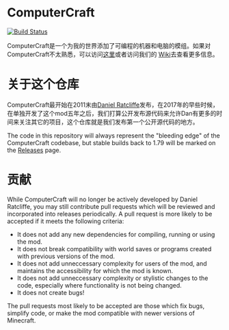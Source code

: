 ComputerCraft
=============
[![Build Status](https://travis-ci.org/dan200/ComputerCraft.svg?branch=master)](https://travis-ci.org/dan200/ComputerCraft)

ComputerCraft是一个为我的世界添加了可编程的机器和电脑的模组。如果对ComputerCraft不太熟悉，可以访问[这里](http://www.computercraft.info/download)或者访问我们的 [Wiki](http://www.computercraft.info/wiki)去查看更多信息。

关于这个仓库
=====================

ComputerCraft最开始在2011末由[Daniel Ratcliffe](https://twitter.com/DanTwoHundred)发布，在2017年的早些时候，在单独开发了这个mod五年之后，我们打算公开发布源代码来允许Dan有更多的时间来关注其它的项目，这个仓库就是我们发布第一个公开源代码的地方。

The code in this repository will always represent the "bleeding edge" of the ComputerCraft codebase, but stable builds back to 1.79 will be marked on the [Releases](https://github.com/dan200/ComputerCraft/releases) page.

贡献
============

While ComputerCraft will no longer be actively developed by Daniel Ratcliffe, you may still contribute pull requests which will be reviewed and incorporated into releases periodically. A pull request is more likely to be accepted if it meets the following criteria:

* It does not add any new dependencies for compiling, running or using the mod.
* It does not break compatibility with world saves or programs created with previous versions of the mod.
* It does not add unneccessary complexity for users of the mod, and maintains the accessibility for which the mod is known.
* It does not add unneccessary complexity or stylistic changes to the code, especially where functionality is not being changed.
* It does not create bugs!

The pull requests most likely to be accepted are those which fix bugs, simplify code, or make the mod compatible with newer versions of Minecraft.
